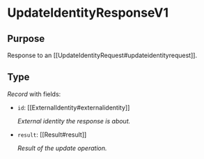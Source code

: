 # UpdateIdentityResponseV1

## Purpose

<!-- ANCHOR: purpose -->
Response to an [[UpdateIdentityRequest#updateidentityrequest]].
<!-- ANCHOR_END: purpose -->

## Type

<!-- ANCHOR: type -->
<div class="type">

*Record* with fields:

- `id`: [[ExternalIdentity#externalidentity]]

  *External identity the response is about.*

- `result`: [[Result#result]]

  *Result of the update operation.*

</div>
<!-- ANCHOR_END: type -->
